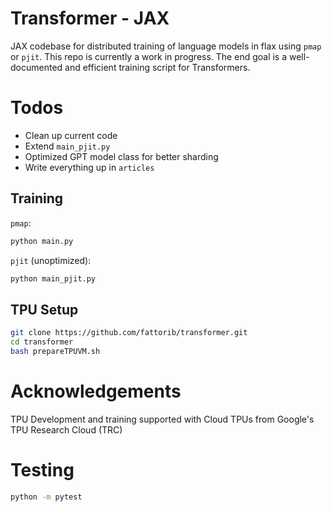 # Transformer - JAX

JAX codebase for distributed training of language models in flax using ```pmap``` or ```pjit```. This repo is currently a work in progress. The end goal is a well-documented and efficient training script for Transformers.

# Todos
- Clean up current code
- Extend ```main_pjit.py```
- Optimized GPT model class for better sharding 
- Write everything up in ```articles```

## Training 

```pmap```:

```bash 
python main.py
```

```pjit``` (unoptimized):

```bash 
python main_pjit.py 
```


## TPU Setup

```bash
git clone https://github.com/fattorib/transformer.git
cd transformer 
bash prepareTPUVM.sh
```

# Acknowledgements
TPU Development and training supported with Cloud TPUs from Google's TPU Research Cloud (TRC)


# Testing
```bash 
python -m pytest
```

